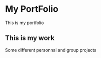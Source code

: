 # My PortFolio

This is my portfolio

## This is my work

Some different personnal and group projects